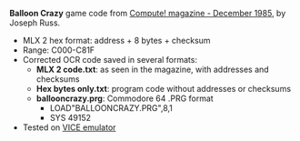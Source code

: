 **Balloon Crazy** game code from [Compute! magazine - December 1985](https://archive.org/details/1985-12-compute-magazine/page/n43/), by Joseph Russ.
* MLX 2 hex format: address + 8 bytes + checksum
* Range: C000-C81F
* Corrected OCR code saved in several formats:
  * **MLX 2 code.txt**: as seen in the magazine, with addresses and checksums
  * **Hex bytes only.txt**: program code without addresses or checksums
  * **ballooncrazy.prg**: Commodore 64 .PRG format
    * LOAD"BALLOONCRAZY.PRG",8,1
    * SYS 49152
* Tested on [VICE emulator](https://vice-emu.sourceforge.io/)
